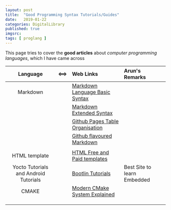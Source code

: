 ```yaml
---
layout: post
title:  "Good Programming Syntax Tutorials/Guides"
date:   2019-01-22
categories: DigitalLibrary
published: true
imgsrc: 
tags: [ proglang ]
---
```

This page tries to cover the **good articles**  about *computer programming languages*, which I have came across

| Language  | <==>  |   Web Links  | Arun's Remarks |
| :-------: | :---: | :----------- | :---------    |
| Markdown | |[ Markdown Language Basic Syntax ](https://www.markdownguide.org/basic-syntax/) |  |
|          | |[Markdown Extended Syntax ](https://www.markdownguide.org/extended-syntax/#escaping-pipe-characters-in-tables/) | |
|          | |[Github Pages Table Organisation](https://docs.github.com/en/github/writing-on-github/working-with-advanced-formatting/organizing-information-with-tables/)| |
|          | |[Github flavoured Markdown](https://github.github.com/gfm/) | |
|  | |  |
| HTML template        | | [ HTML Free and Paid templates](https://htmlcodex.com/) | |
| Yocto Tutorials and Android Tutorials | | [Bootlin Tutorials](https://github.com/bootlin/training-materials/tree/master/slides)  | Best Site to learn Embedded |
|CMAKE| | [ Modern CMake System Explained ](https://cliutils.gitlab.io/modern-cmake/)| |
|  | |  | |
|  | |  | |
|  | |  | |
